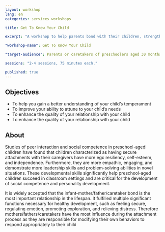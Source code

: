 ```yaml
---
layout: workshop
lang: en
categories: services workshops

title: Get To Know Your Child

excerpt: "A workshop to help parents bond with their children, strengthening the caregiver-child relationship to ensure healthy development."

"workshop-name": Get To Know Your Child

"target-audience": Parents or caretakers of preschoolers aged 30 months to 5 years old.

sessions: "2-4 sessions, 75 minutes each."

published: true
---
```


## Objectives
* To help you gain a better understanding of your child’s temperament
* To improve your ability to attune to your child’s needs
* To enhance the quality of your relationship with your child
* To enhance the quality of your relationship with your child

## About
Studies of peer interaction and social competence in preschool-aged children have found that children characterized as having secure attachments with their caregivers have more ego resiliency, self-esteem, and independence.  Furthermore, they are more empathic, engaging, and demonstrate more leadership skills and problem-solving abilities in novel situations.  These developmental skills significantly help preschool-aged children succeed in classroom settings and are critical for the development of social competence and personality development.

It is widely accepted that the infant-mother/father/caretaker bond is the most important relationship in the lifespan.  It fulfilled multiple significant functions necessary for healthy development, such as feeling secure, regulating emotion, promoting exploration, and relieving distress. Therefore mothers/fathers/caretakers have the most influence during the attachment process as they are responsible for modifying their own behaviors to respond appropriately to their child